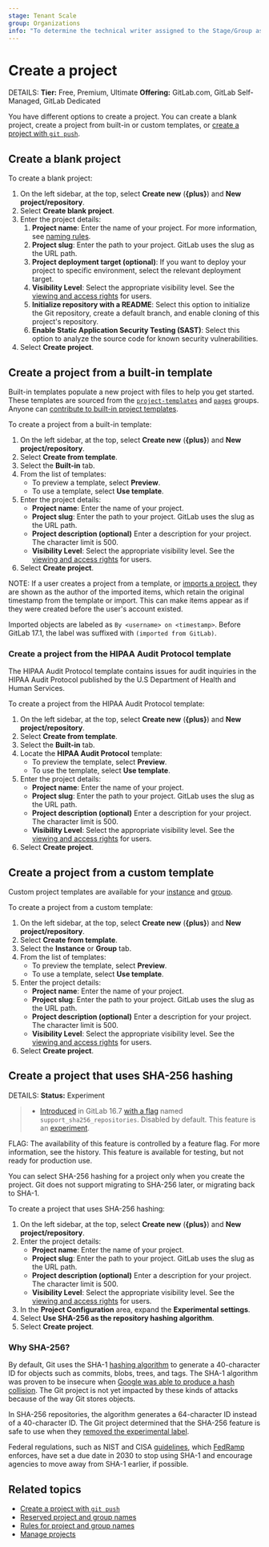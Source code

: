 ```yaml
---
stage: Tenant Scale
group: Organizations
info: "To determine the technical writer assigned to the Stage/Group associated with this page, see https://handbook.gitlab.com/handbook/product/ux/technical-writing/#assignments"
---
```


# Create a project

DETAILS:
**Tier:** Free, Premium, Ultimate
**Offering:** GitLab.com, GitLab Self-Managed, GitLab Dedicated

You have different options to create a project. You can create a blank project, create a project
from built-in or custom templates, or [create a project with `git push`](../../topics/git/project.md).

## Create a blank project

To create a blank project:

1. On the left sidebar, at the top, select **Create new** (**{plus}**) and **New project/repository**.
1. Select **Create blank project**.
1. Enter the project details:
   1. **Project name**: Enter the name of your project.
   For more information, see [naming rules](../../user/reserved_names.md#rules-for-usernames-project-and-group-names-and-slugs).
   1. **Project slug**: Enter the path to your project. GitLab uses the slug as the URL path.
   1. **Project deployment target (optional)**: If you want to deploy your project to specific environment,
   select the relevant deployment target.
   1. **Visibility Level**: Select the appropriate visibility level.
   See the [viewing and access rights](../public_access.md) for users.
   1. **Initialize repository with a README**: Select this option to initialize the Git repository,
   create a default branch, and enable cloning of this project's repository.
   1. **Enable Static Application Security Testing (SAST)**: Select this option to analyze the
   source code for known security vulnerabilities.
1. Select **Create project**.

## Create a project from a built-in template

Built-in templates populate a new project with files to help you get started.
These templates are sourced from the [`project-templates`](https://gitlab.com/gitlab-org/project-templates)
and [`pages`](https://gitlab.com/pages) groups.
Anyone can [contribute to built-in project templates](../../development/project_templates.md).

To create a project from a built-in template:

1. On the left sidebar, at the top, select **Create new** (**{plus}**) and **New project/repository**.
1. Select **Create from template**.
1. Select the **Built-in** tab.
1. From the list of templates:
   - To preview a template, select **Preview**.
   - To use a template, select **Use template**.
1. Enter the project details:
   - **Project name**: Enter the name of your project.
   - **Project slug**: Enter the path to your project. GitLab uses the slug as the URL path.
   - **Project description (optional)** Enter a description for your project.
   The character limit is 500.
   - **Visibility Level**: Select the appropriate visibility level.
   See the [viewing and access rights](../public_access.md) for users.
1. Select **Create project**.

NOTE:
If a user creates a project from a template, or [imports a project](settings/import_export.md#import-a-project-and-its-data),
they are shown as the author of the imported items, which retain the original timestamp from the template or import.
This can make items appear as if they were created before the user's account existed.

Imported objects are labeled as `By <username> on <timestamp>`.
Before GitLab 17.1, the label was suffixed with `(imported from GitLab)`.

### Create a project from the HIPAA Audit Protocol template

The HIPAA Audit Protocol template contains issues for audit inquiries in the
HIPAA Audit Protocol published by the U.S Department of Health and Human Services.

To create a project from the HIPAA Audit Protocol template:

1. On the left sidebar, at the top, select **Create new** (**{plus}**) and **New project/repository**.
1. Select **Create from template**.
1. Select the **Built-in** tab.
1. Locate the **HIPAA Audit Protocol** template:
   - To preview the template, select **Preview**.
   - To use the template, select **Use template**.
1. Enter the project details:
   - **Project name**: Enter the name of your project.
   - **Project slug**: Enter the path to your project. GitLab uses the slug as the URL path.
   - **Project description (optional)** Enter a description for your project.
   The character limit is 500.
   - **Visibility Level**: Select the appropriate visibility level.
   See the [viewing and access rights](../public_access.md) for users.
1. Select **Create project**.

## Create a project from a custom template

Custom project templates are available for your [instance](../../administration/custom_project_templates.md)
and [group](../../user/group/custom_project_templates.md).

To create a project from a custom template:

1. On the left sidebar, at the top, select **Create new** (**{plus}**) and **New project/repository**.
1. Select **Create from template**.
1. Select the **Instance** or **Group** tab.
1. From the list of templates:
   - To preview the template, select **Preview**.
   - To use a template, select **Use template**.
1. Enter the project details:
   - **Project name**: Enter the name of your project.
   - **Project slug**: Enter the path to your project. GitLab uses the slug as the URL path.
   - **Project description (optional)** Enter a description for your project. The character limit is 500.
   - **Visibility Level**: Select the appropriate visibility level.
   See the [viewing and access rights](../public_access.md) for users.
1. Select **Create project**.

## Create a project that uses SHA-256 hashing

DETAILS:
**Status:** Experiment

> - [Introduced](https://gitlab.com/gitlab-org/gitlab/-/issues/431864) in GitLab 16.7 [with a flag](../../administration/feature_flags.md) named `support_sha256_repositories`. Disabled by default. This feature is an [experiment](../../policy/development_stages_support.md#experiment).

FLAG:
The availability of this feature is controlled by a feature flag.
For more information, see the history.
This feature is available for testing, but not ready for production use.

You can select SHA-256 hashing for a project only when you create the project.
Git does not support migrating to SHA-256 later, or migrating back to SHA-1.

To create a project that uses SHA-256 hashing:

1. On the left sidebar, at the top, select **Create new** (**{plus}**) and **New project/repository**.
1. Enter the project details:
   - **Project name**: Enter the name of your project.
   - **Project slug**: Enter the path to your project. GitLab uses the slug as the URL path.
   - **Project description (optional)** Enter a description for your project. The character limit is 500.
   - **Visibility Level**: Select the appropriate visibility level.
   See the [viewing and access rights](../public_access.md) for users.
1. In the **Project Configuration** area, expand the **Experimental settings**.
1. Select **Use SHA-256 as the repository hashing algorithm**.
1. Select **Create project**.

### Why SHA-256?

By default, Git uses the SHA-1 [hashing algorithm](https://handbook.gitlab.com/handbook/security/cryptographic-standard/#algorithmic-standards)
to generate a 40-character
ID for objects such as commits, blobs, trees, and tags. The SHA-1 algorithm was proven to be insecure when
[Google was able to produce a hash collision](https://security.googleblog.com/2017/02/announcing-first-sha1-collision.html).
The Git project is not yet impacted by these
kinds of attacks because of the way Git stores objects.

In SHA-256 repositories, the algorithm generates a 64-character ID instead of a 40-character ID.
The Git project determined that the SHA-256 feature is safe to use when they
[removed the experimental label](https://github.com/git/git/blob/master/Documentation/RelNotes/2.42.0.txt#L41-L45).

Federal regulations, such as NIST and CISA [guidelines](https://csrc.nist.gov/projects/hash-functions/nist-policy-on-hash-functions),
which [FedRamp](https://www.fedramp.gov/) enforces, have set a due date in 2030 to stop using SHA-1 and
encourage agencies to move away from SHA-1 earlier, if possible.

## Related topics

- [Create a project with `git push`](../../topics/git/project.md)
- [Reserved project and group names](../../user/reserved_names.md)
- [Rules for project and group names](../../user/reserved_names.md#rules-for-usernames-project-and-group-names-and-slugs)
- [Manage projects](working_with_projects.md)
